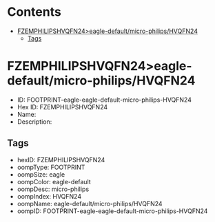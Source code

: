 



Contents
========

* [FZEMPHILIPSHVQFN24>eagle-default/micro-philips/HVQFN24](#fzemphilipshvqfn24eagle-defaultmicro-philipshvqfn24)
	* [Tags](#tags)

# FZEMPHILIPSHVQFN24>eagle-default/micro-philips/HVQFN24

- ID: FOOTPRINT-eagle-eagle-default-micro-philips-HVQFN24
- Hex ID: FZEMPHILIPSHVQFN24
- Name: 
- Description: 

## Tags

- hexID: FZEMPHILIPSHVQFN24
- oompType: FOOTPRINT
- oompSize: eagle
- oompColor: eagle-default
- oompDesc: micro-philips
- oompIndex: HVQFN24
- oompName: eagle-default/micro-philips/HVQFN24
- oompID: FOOTPRINT-eagle-eagle-default-micro-philips-HVQFN24
